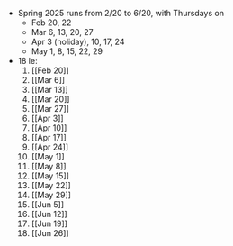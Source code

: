 - Spring 2025 runs from 2/20 to 6/20, with Thursdays on
	- Feb 20, 22
	- Mar 6, 13, 20, 27
	- Apr 3 (holiday), 10, 17, 24
	- May 1, 8, 15, 22, 29
- 18 le:
  1. [[Feb 20]]
  2. [[Mar 6]]
  3. [[Mar 13]]
  4. [[Mar 20]]
  5. [[Mar 27]]
  6. [[Apr 3]]
  7. [[Apr 10]]
  8. [[Apr 17]]
  9. [[Apr 24]]
  10. [[May 1]]
  11. [[May 8]]
  12. [[May 15]]
  13. [[May 22]]
  14. [[May 29]]
  15. [[Jun 5]]
  16. [[Jun 12]]
  17. [[Jun 19]]
  18. [[Jun 26]]